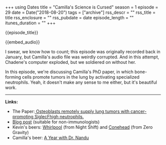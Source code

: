 +++
using Dates
title = "Camilla's Science is Cursed"
season = 1
episode = 29
date = Date("2018-08-20")
tags = ["archive"]
rss_descr = ""
rss_title = title
rss_enclosure = ""
rss_pubdate = date
episode_length = ""
itunes_duration = ""
+++

{{episode_title}}

{{embed_audio}}

I swear, we know how to count; this episode was originally recorded back in January, but Camilla's audio file was weirdly corrupted. And in this attempt, Chadene's computer exploded, but we soldiered on without her.

In this episode, we're discussing Camilla's PhD paper, in which bone-forming cells promote tumors in the lung by activating specialized neutrophils. Yeah, it doesn't make any sense to me either, but it's beautiful work.

---

**Links:**

- The Paper:[ Osteoblasts remotely supply lung tumors with cancer-promoting SiglecFhigh neutrophils.](http://doi.org/10.1126/science.aal5081)
- [Blog post](http://thescimindedidealist.blogspot.com/2018/05/and-im-back-my-apologies-for-long-wait.html) (suitable for non-immunologists)
- Kevin's beers: [Whirlpool](https://www.beeradvocate.com/beer/profile/28609/114884/) (from Night Shift) and [Conehead](https://www.beeradvocate.com/beer/profile/9784/39093/) (from Zero Gravity)
- Camilla's beer: [A Year with Dr. Nandu](https://www.beeradvocate.com/beer/profile/34607/177020/)
